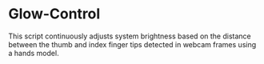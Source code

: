 # Glow-Control
This script continuously adjusts system brightness based on the distance between the thumb and index finger tips detected in webcam frames using a hands model.

